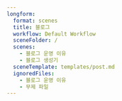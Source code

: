 ```yaml
---
longform:
  format: scenes
  title: 블로그
  workflow: Default Workflow
  sceneFolder: /
  scenes:
    - 블로그 운영 이유
    - 블로그 생성기
  sceneTemplate: templates/post.md
  ignoredFiles:
    - 블로그 운영 이유
    - 무제 파일
---
```

